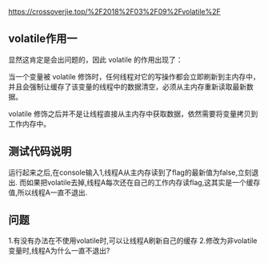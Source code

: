 https://crossoverjie.top/%2F2018%2F03%2F09%2Fvolatile%2F

## volatile作用一

显然这肯定是会出问题的，因此 volatile 的作用出现了：

当一个变量被 volatile 修饰时，任何线程对它的写操作都会立即刷新到主内存中，并且会强制让缓存了该变量的线程中的数据清空，必须从主内存重新读取最新数据。

volatile 修饰之后并不是让线程直接从主内存中获取数据，依然需要将变量拷贝到工作内存中。

## 测试代码说明
运行起来之后,在console输入1,线程A从主内存读到了flag的最新值为false,立刻退出.
而如果把volatile去掉,线程A每次还在自己的工作内存读flag,这其实是一个缓存值,所以线程A一直不退出.

## 问题
1.有没有办法在不使用volatile时,可以让线程A刷新自己的缓存
2.修改为非volatile变量时,线程A为什么一直不退出?